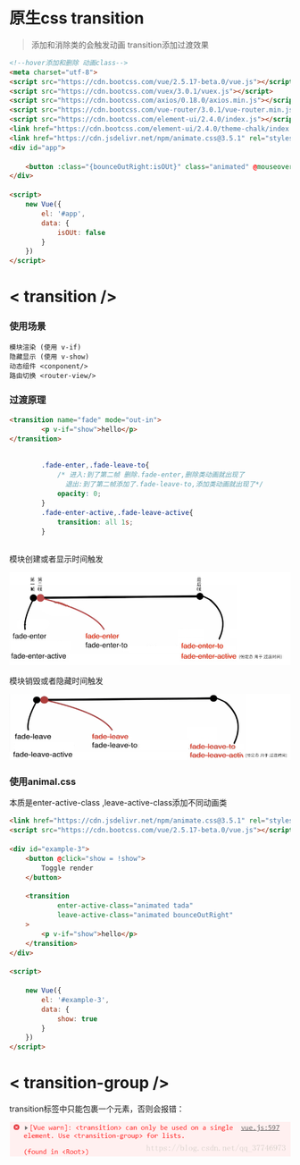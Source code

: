 # 原生css transition

> 添加和消除类的会触发动画 
> transition添加过渡效果

```html
<!--hover添加和删除 动画class-->
<meta charset="utf-8">
<script src="https://cdn.bootcss.com/vue/2.5.17-beta.0/vue.js"></script>
<script src="https://cdn.bootcss.com/vuex/3.0.1/vuex.js"></script>
<script src="https://cdn.bootcss.com/axios/0.18.0/axios.min.js"></script>
<script src="https://cdn.bootcss.com/vue-router/3.0.1/vue-router.min.js"></script>
<script src="https://cdn.bootcss.com/element-ui/2.4.0/index.js"></script>
<link href="https://cdn.bootcss.com/element-ui/2.4.0/theme-chalk/index.css" rel="stylesheet">
<link href="https://cdn.jsdelivr.net/npm/animate.css@3.5.1" rel="stylesheet" type="text/css">
<div id="app">

    <button :class="{bounceOutRight:isOUt}" class="animated" @mouseover="isOUt=!isOUt">btn</button>
</div>

<script>
    new Vue({
        el: '#app',
        data: {
            isOUt: false
        }
    })
</script>

```

# < transition />

### 使用场景

```
模块渲染 (使用 v-if)
隐藏显示 (使用 v-show)
动态组件 <conponent/>
路由切换 <router-view/>
```

### 过渡原理

```html
<transition name="fade" mode="out-in">
        <p v-if="show">hello</p>
</transition>
```
```css

        .fade-enter,.fade-leave-to{
            /* 进入:到了第二帧 删除.fade-enter,删除类动画就出现了 
              退出:到了第二帧添加了.fade-leave-to,添加类动画就出现了*/
            opacity: 0;
        }
        .fade-enter-active,.fade-leave-active{
            transition: all 1s;
        }
   
```
模块创建或者显示时间触发

![](2.png)

模块销毁或者隐藏时间触发

![](3.png)





### 使用animal.css

本质是enter-active-class ,leave-active-class添加不同动画类

```html
<link href="https://cdn.jsdelivr.net/npm/animate.css@3.5.1" rel="stylesheet" type="text/css">
<script src="https://cdn.bootcss.com/vue/2.5.17-beta.0/vue.js"></script>

<div id="example-3">
    <button @click="show = !show">
        Toggle render
    </button>

    <transition
            enter-active-class="animated tada"
            leave-active-class="animated bounceOutRight"
    >
        <p v-if="show">hello</p>
    </transition>
</div>

<script>

    new Vue({
        el: '#example-3',
        data: {
            show: true
        }
    })
</script>
```

# < transition-group />

 transition标签中只能包裹一个元素，否则会报错：

 ![](1.png)

